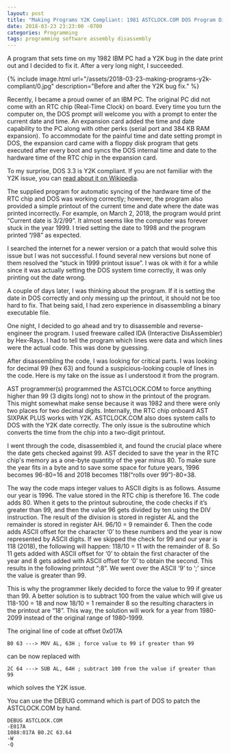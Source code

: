 ```yaml
---
layout: post
title: "Making Programs Y2K Compliant: 1981 ASTCLOCK.COM DOS Program Disassembly"
date: 2018-03-23 23:23:00 -0700
categories: Programming
tags: programming software assembly disassembly
---
```


A program that sets time on my 1982 IBM PC had a Y2K bug in the date print out and I decided to fix it. After a very long night, I succeeded.

{% include image.html url="/assets/2018-03-23-making-programs-y2k-compliant/0.jpg" description="Before and after the Y2K bug fix." %}

Recently, I became a proud owner of an IBM PC. The original PC did not come with an RTC chip (Real-Time Clock) on board. Every time you turn the computer on, the DOS prompt will welcome you with a prompt to enter the current date and time. An expansion card added the time and date capability to the PC along with other perks (serial port and 384 KB RAM expansion). To accommodate for the painful time and date setting prompt in DOS, the expansion card came with a floppy disk program that gets executed after every boot and syncs the DOS internal time and date to the hardware time of the RTC chip in the expansion card.

To my surprise, DOS 3.3 is Y2K compliant. If you are not familiar with the Y2K issue, you can [read about it on Wikipedia](https://en.wikipedia.org/wiki/Year_2000_problem).

The supplied program for automatic syncing of the hardware time of the RTC chip and DOS was working correctly; however, the program also provided a simple printout of the current time and date where the date was printed incorrectly. For example, on March 2, 2018, the program would print “Current date is 3/2/99”. It almost seems like the computer was forever stuck in the year 1999. I tried setting the date to 1998 and the program printed “/98” as expected.

I searched the internet for a newer version or a patch that would solve this issue but I was not successful. I found several new versions but none of them resolved the “stuck in 1999 printout issue”. I was ok with it for a while since it was actually setting the DOS system time correctly, it was only printing out the date wrong.

A couple of days later, I was thinking about the program. If it is setting the date in DOS correctly and only messing up the printout, it should not be too hard to fix. That being said, I had zero experience in disassembling a binary executable file.

One night, I decided to go ahead and try to disassemble and reverse-engineer the program. I used freeware called IDA (Interactive DisAssembler) by Hex-Rays. I had to tell the program which lines were data and which lines were the actual code. This was done by guessing.

After disassembling the code, I was looking for critical parts. I was looking for decimal 99 (hex 63) and found a suspicious-looking couple of lines in the code. Here is my take on the issue as I understood it from the program.

AST programmer(s) programmed the ASTCLOCK.COM to force anything higher than 99 (3 digits long) not to show in the printout of the program. This might somewhat make sense because it was 1982 and there were only two places for two decimal digits. Internally, the RTC chip onboard AST SIXPAK PLUS works with Y2K. ASTCLOCK.COM also does system calls to DOS with the Y2K date correctly. The only issue is the subroutine which converts the time from the chip into a two-digit printout.

I went through the code, disassembled it, and found the crucial place where the date gets checked against 99. AST decided to save the year in the RTC chip's memory as a one-byte quantity of the year minus 80. To make sure the year fits in a byte and to save some space for future years, 1996 becomes 96-80=16 and 2018 becomes 118(“rolls over 99”)-80=38.

The way the code maps integer values to ASCII digits is as follows. Assume our year is 1996. The value stored in the RTC chip is therefore 16. The code adds 80. When it gets to the printout subroutine, the code checks if it’s greater than 99, and then the value 96 gets divided by ten using the DIV instruction. The result of the division is stored in register AL and the remainder is stored in register AH. 96/10 = 9 remainder 6. Then the code adds ASCII offset for the character ‘0’ to these numbers and the year is now represented by ASCII digits. If we skipped the check for 99 and our year is 118 (2018), the following will happen: 118/10 = 11 with the remainder of 8. So 11 gets added with ASCII offset for ‘0’ to obtain the first character of the year and 8 gets added with ASCII offset for ‘0’ to obtain the second. This results in the following printout “;8”. We went over the ASCII ‘9’ to ‘;’ since the value is greater than 99.

This is why the programmer likely decided to force the value to 99 if greater than 99. A better solution is to subtract 100 from the value which will give us 118-100 = 18 and now 18/10 = 1 remainder 8 so the resulting characters in the printout are “18”. This way, the solution will work for a year from 1980-2099 instead of the original range of 1980-1999.

The original line of code at offset 0x017A

```
B0 63 ---> MOV AL, 63H ; force value to 99 if greater than 99
```

can be now replaced with

```
2C 64 ---> SUB AL, 64H ; subtract 100 from the value if greater than 99
```

which solves the Y2K issue.

You can use the DEBUG command which is part of DOS to patch the ASTCLOCK.COM by hand.

```
DEBUG ASTCLOCK.COM
-E017A
1088:017A B0.2C 63.64
-W
-Q
```